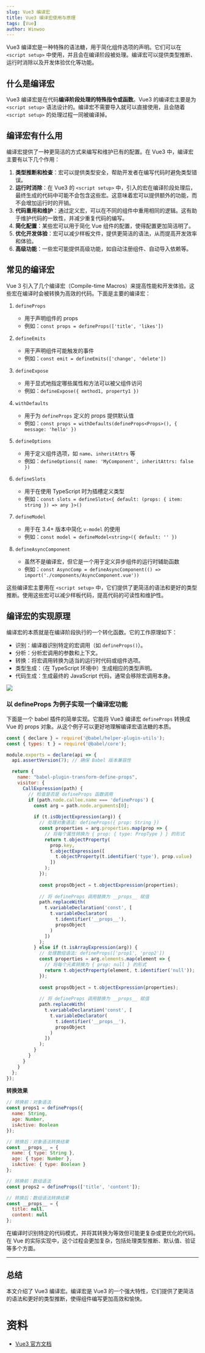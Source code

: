 ```yaml
---
slug: Vue3 编译宏
title: Vue3 编译宏使用与原理
tags: [Vue]
author: Winwoo
---
```


Vue3 编译宏是一种特殊的语法糖，用于简化组件选项的声明。它们可以在 `<script setup>` 中使用，并且会在编译阶段被处理。编译宏可以提供类型推断、运行时消除以及开发体验优化等功能。

<!-- truncate -->



## 什么是编译宏

Vue3 编译宏是在代码**编译阶段处理的特殊指令或函数**。Vue3 的编译宏主要是为 `<script setup>` 语法设计的。编译宏不需要导入就可以直接使用，且会随着 `<script setup>` 的处理过程一同被编译掉。


## 编译宏有什么用
编译宏提供了一种更简洁的方式来编写和维护已有的配置。在 Vue3 中，编译宏主要有以下几个作用：

1. **类型推断和检查**：宏可以提供类型安全，帮助开发者在编写代码时避免类型错误。
2. **运行时消除**：在 Vue3 的 `<script setup>` 中，引入的宏在编译阶段处理后，最终生成的代码中可能不会包含这些宏。这意味着宏可以提供额外的功能，而不会增加运行时的开销。
3. **代码重用和维护**：通过定义宏，可以在不同的组件中重用相同的逻辑。这有助于维护代码的一致性，并减少重复代码的编写。
4. **简化配置**：某些宏可以用于简化 Vue 组件的配置，使得配置更加简洁明了。
5. **优化开发体验**：宏可以减少样板文件，提供更简洁的语法，从而提高开发效率和体验。
6. **高级功能**：一些宏可能提供高级功能，如自动注册组件、自动导入依赖等。



## 常见的编译宏

Vue 3 引入了几个编译宏（Compile-time Macros）来提高性能和开发体验。这些宏在编译时会被转换为高效的代码。下面是主要的编译宏：

1. `defineProps`
   - 用于声明组件的 props
   - 例如：`const props = defineProps(['title', 'likes'])`

2. `defineEmits`
   - 用于声明组件可能触发的事件
   - 例如：`const emit = defineEmits(['change', 'delete'])`

3. `defineExpose`
   - 用于显式地指定哪些属性和方法可以被父组件访问
   - 例如：`defineExpose({ method1, property1 })`

4. `withDefaults`
   - 用于为 `defineProps` 定义的 props 提供默认值
   - 例如：`const props = withDefaults(defineProps<Props>(), { message: 'hello' })`

5. `defineOptions`
   - 用于定义组件选项，如 `name`、`inheritAttrs` 等
   - 例如：`defineOptions({ name: 'MyComponent', inheritAttrs: false })`

6. `defineSlots`
   - 用于在使用 TypeScript 时为插槽定义类型
   - 例如：`const slots = defineSlots<{ default: (props: { item: string }) => any }>()`

7. `defineModel`
   - 用于在 3.4+ 版本中简化 `v-model` 的使用
   - 例如：`const model = defineModel<string>({ default: '' })`

8. `defineAsyncComponent`
   - 虽然不是编译宏，但它是一个用于定义异步组件的运行时辅助函数
   - 例如：`const AsyncComp = defineAsyncComponent(() => import('./components/AsyncComponent.vue'))`

这些编译宏主要用在 `<script setup>` 中，它们提供了更简洁的语法和更好的类型推断。使用这些宏可以减少样板代码，提高代码的可读性和维护性。

## 编译宏的实现原理

编译宏的本质就是在编译阶段执行的一个转化函数。它的工作原理如下：

- 识别：编译器识别特定的宏调用（如 `defineProps()`）。
- 分析：分析宏调用的参数和上下文。
- 转换：将宏调用转换为适当的运行时代码或组件选项。
- 类型生成：（在 TypeScript 环境中）生成相应的类型声明。
- 代码生成：生成最终的 JavaScript 代码，通常会移除宏调用本身。

 ![](assets/vue3-compile-macro.png)


### 以 defineProps 为例子实现一个编译宏功能

下面是一个 babel 插件的简单实现。它能将 Vue3 编译宏 `defineProps` 转换成 Vue 的 props 对象。从这个例子可以更好地理解编译宏语法糖的本质。

```js
const { declare } = require('@babel/helper-plugin-utils');
const { types: t } = require('@babel/core');

module.exports = declare(api => {
  api.assertVersion(7); // 确保 Babel 版本兼容性

  return {
    name: "babel-plugin-transform-define-props",
    visitor: {
      CallExpression(path) {
        // 检查是否是 defineProps 函数调用
        if (path.node.callee.name === 'defineProps') {
          const arg = path.node.arguments[0];
          
          if (t.isObjectExpression(arg)) {
            // 处理对象语法: defineProps({ prop: String })
            const properties = arg.properties.map(prop => {
              // 将每个属性转换为 { prop: { type: PropType } } 的形式
              return t.objectProperty(
                prop.key,
                t.objectExpression([
                  t.objectProperty(t.identifier('type'), prop.value)
                ])
              );
            });
            
            const propsObject = t.objectExpression(properties);
            
            // 将 defineProps 调用替换为 __props__ 赋值
            path.replaceWith(
              t.variableDeclaration('const', [
                t.variableDeclarator(
                  t.identifier('__props__'),
                  propsObject
                )
              ])
            );
          } else if (t.isArrayExpression(arg)) {
            // 处理数组语法: defineProps(['prop1', 'prop2'])
            const properties = arg.elements.map(element => {
              // 将每个元素转换为 { prop: null } 的形式
              return t.objectProperty(element, t.identifier('null'));
            });
            
            const propsObject = t.objectExpression(properties);
            
            // 将 defineProps 调用替换为 __props__ 赋值
            path.replaceWith(
              t.variableDeclaration('const', [
                t.variableDeclarator(
                  t.identifier('__props__'),
                  propsObject
                )
              ])
            );
          }
        }
      }
    }
  };
});
```



**转换效果**

```js
// 转换前：对象语法
const props1 = defineProps({
  name: String,
  age: Number,
  isActive: Boolean
});

// 转换后：对象语法转换结果
const __props__ = {
  name: { type: String },
  age: { type: Number },
  isActive: { type: Boolean }
};

// 转换前：数组语法
const props2 = defineProps(['title', 'content']);

// 转换后：数组语法转换结果
const __props__ = {
  title: null,
  content: null
};
```

在编译时识别特定的代码模式，并将其转换为等效但可能更复杂或更优化的代码。在 Vue 的实际实现中，这个过程会更加复杂，包括处理类型推断、默认值、验证等多个方面。



---

## 总结

本文介绍了 Vue3 编译宏。编译宏是 Vue3 的一个强大特性，它们提供了更简洁的语法和更好的类型推断，使得组件编写更加高效和愉快。


# 资料

- [Vue3 官方文档](https://cn.vuejs.org/api/sfc-script-setup.html#defineprops-defineemits)
